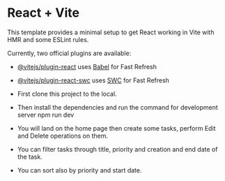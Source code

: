 # React + Vite

This template provides a minimal setup to get React working in Vite with HMR and some ESLint rules.

Currently, two official plugins are available:

- [@vitejs/plugin-react](https://github.com/vitejs/vite-plugin-react/blob/main/packages/plugin-react/README.md) uses [Babel](https://babeljs.io/) for Fast Refresh
- [@vitejs/plugin-react-swc](https://github.com/vitejs/vite-plugin-react-swc) uses [SWC](https://swc.rs/) for Fast Refresh

- First clone this project to the local.
- Then install the dependencies and run the command for development server npm run dev

- You will land on the home page then create some tasks, perform Edit and Delete operations on them.

- You can filter tasks through title, priority and creation and end date of the task.

- You can sort also by priority and start date.
